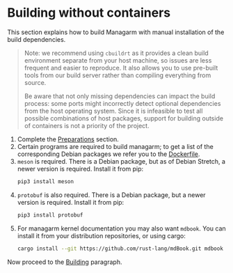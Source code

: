 # Building without containers

This section explains how to build Managarm with manual installation of the build dependencies.

> Note: we recommend using `cbuildrt` as it provides a clean build environment
separate from your host machine, so issues are less frequent and easier to reproduce. It also allows you
to use pre-built tools from our build server rather than compiling everything from source.
> 
> Be aware that not only missing dependencies can impact the build process: some ports might incorrectly detect optional dependencies from the host operating system. Since it is infeasible to test all possible combinations of host packages, support for building outside of containers is not a priority of the project.

1.  Complete the [Preparations](index.md#preparations) section.
1.  Certain programs are required to build managarm; to get a list of the corresponding Debian packages we refer you to the [Dockerfile](https://github.com/managarm/bootstrap-managarm/blob/master/docker/Dockerfile).
1.  `meson` is required. There is a Debian package, but as of Debian Stretch, a newer version is required.
    Install it from pip:
	```bash
	pip3 install meson
	```
1.  `protobuf` is also required. There is a Debian package, but a newer version is required.
    Install it from pip:
	```bash
	pip3 install protobuf
	```
1.  For managarm kernel documentation you may also want `mdbook`.
    You can install it from your distribution repositories, or using cargo:
	```bash
	cargo install --git https://github.com/rust-lang/mdBook.git mdbook
	```

Now proceed to the [Building](index.md#building) paragraph.
